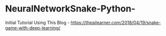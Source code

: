 # NeuralNetworkSnake-Python-

Initial Tutorial Using This Blog -
https://theailearner.com/2018/04/19/snake-game-with-deep-learning/